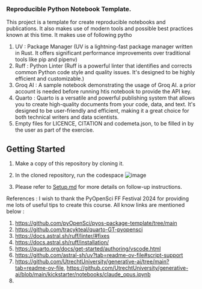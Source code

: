 ### Reproducible  Python Notebook Template.

This project is a template for create reproducible notebooks and publications. It also makes use of modern tools and possible best practices known at this time.
It makes use of following pytho
1. UV : Package Manager (UV is a lightning-fast package manager written in Rust. 
 It offers significant performance improvements over traditional tools like pip and pipenv)
2. Ruff : Python Linter (Ruff is a powerful linter that identifies and corrects common Python code style and quality issues.
 It's designed to be highly efficient and customizable.)
3. Groq AI : A sample notebook demonstrating the usage of Groq AI. a prior account is needed before running htis notebook to provide the API key.
4. Quarto : Quarto is a versatile and powerful publishing system that allows you to create high-quality documents from your code, data, and text.
   It's designed to be user-friendly and efficient, making it a great choice for both technical writers and data scientists.
5. Empty files for LICENCE, CITATION and codemeta.json, to be filled in by the user as part of the exercise.

## Getting Started
1. Make a copy of this repository by cloning it.
2. In the cloned repository, run the codespace
   ![image](https://github.com/user-attachments/assets/b917d8ee-50cf-4612-93ba-910964b0c5ee)

3. Please refer to [Setup.md](Setup.md) for more details on follow-up instructions.

References :
I wish to thank the PyOpenSci FF Festival 2024 for providing me lots of useful tips to create this course.
All know links are mentioned below : 
1. https://github.com/pyOpenSci/pyos-package-template/tree/main
2. https://github.com/tracykteal/quarto-GT-pyopensci
3. https://docs.astral.sh/ruff/linter/#fixes
4. https://docs.astral.sh/ruff/installation/
5. https://quarto.org/docs/get-started/authoring/vscode.html
6. https://github.com/astral-sh/uv?tab=readme-ov-file#script-support
7. https://github.com/UtrechtUniversity/generative-ai/tree/main?tab=readme-ov-file, https://github.com/UtrechtUniversity/generative-ai/blob/main/kickstarter/notebooks/claude_opus.ipynb
8. 
